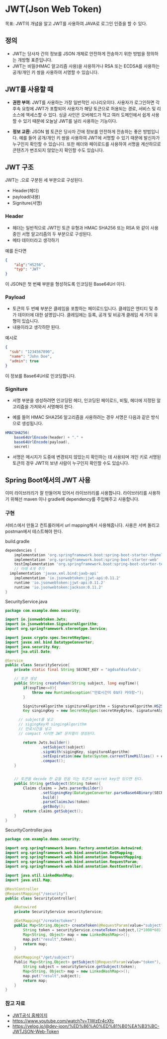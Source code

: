 # JWT(Json Web Token)

목표: JWT의 개념을 알고 JWT를 사용하여 JAVA로 로그인 인증을 할 수 있다.

## 정의
- JWT는 당사자 간의 정보를 JSON 개체로 안전하게 전송하기 위한 방법을 정의하는 개방형 표준입니다.
- JWT는 비밀(HMAC 알고리즘 사용)을 사용하거나 RSA 또는 ECDSA를 사용하는 공개/개인 키 쌍을 사용하여 서명할 수 있습니다.

## JWT를 사용할 때
- <Strong>권한 부여</Strong>: JWT를 사용하는 가장 일반적인 시나리오이다. 사용자가 로그인하면 각 후속 요청에 JWT가 포함되어 사용자가 해당 토큰으로 허용되는 경로, 서비스 및 리소스에 액세스할 수 있다. 싱글 사인은 오버헤드가 적고 여러 도메인에서 쉽게 사용할 수 있기 때문에 오늘날 JWT를 널리 사용하는 기능이다.

- <Strong>정보 교환</Strong>: JSON 웹 토큰은 당사자 간에 정보를 안전하게 전송하는 좋은 방법입니다. 예를 들어 공개/개인 키 쌍을 사용하여 JWT에 서명할 수 있기 때문에 발신자가 누구인지 확인할 수 있습니다. 또한 헤더와 페이로드를 사용하여 서명을 계산하므로 콘텐츠가 변조되지 않았는지 확인할 수도 있습니다.

## JWT 구조
JWT는 .으로 구분된 세 부분으로 구성된다.
- Header(헤더)
- payload(내용)
- Signiture(서명)

### Header
- 헤더는 일반적으로 JWT인 토큰 유형과 HMAC SHA256 또는 RSA 와 같이 사용 중인 서명 알고리즘의 두 부분으로 구성된다.
- 메타 데이터라고 생각하기

예를 든다면
```JSON
{
    "alg":"HS256",
    "typ": "JWT"
}
```
이 JSON은 첫 번쨰 부분을 형성하도록 인코딩된 Base64Url 이다.

### Payload

- 토큰의 두 번째 부분은 클레임을 포함하는 페이로드입니다. 클레임은 엔티티 및 추가 데이터에 대한 설명입니다. 클레임에는 등록, 공개 및 비공개 클레임 세 가지 유형이 있습니다.
- 내용이라고 생각하먄 된다.

예시로
```JSON
{
  "sub": "1234567890",
  "name": "John Doe",
  "admin": true
}
```

이 정보를 Base64Url로 인코딩합니다.

### Signiture
- 서명 부분을 생성하려면 인코딩된 헤더, 인코딩된 페이로드, 비밀, 헤더에 지정된 알고리즘을 가져와서 서명해야 한다.

- 예를 들어 HMAC SHA256 알고리즘을 사용하려는 경우 서명은 다음과 같은 방식으로 생성됩니다.

```Java
HMACSHA256(
    base64UrlEncode(header) + "." +
    base64UrlEncode(payload),
    secret)

```

- 서명은 메시지가 도중에 변경되지 않았는지 확인하는 데 사용되며 개인 키로 서명된 토큰의 경우 JWT의 보낸 사람이 누구인지 확인할 수도 있습니다.

## Spring Boot에서의 JWT 사용

이미 라이브러리가 잘 만들어져 있어서 라이브러리를 사용합니다. 
라이브러리를 사용하기 위해선 maven 이나 gradle에 dependency를 주입해주고 사용합니다.

### 구현
서비스에서 만들고 컨트롤러에서 url mapping해서 사용해줍니다. 사용은 서버 돌리고 postman에서 테스트해야 한다.

build.gradle
```gradle
dependencies {
	implementation 'org.springframework.boot:spring-boot-starter-thymeleaf'
	implementation 'org.springframework.boot:spring-boot-starter-web'
	testImplementation 'org.springframework.boot:spring-boot-starter-test'
	// 아래 4개 추가
  implementation 'javax.xml.bind:jaxb-api'
	implementation 'io.jsonwebtoken:jjwt-api:0.11.2'
	runtime 'io.jsonwebtoken:jjwt-api:0.11.2'
	runtime 'io.jsonwebtoken:jackson:0.11.2'
}
```


SecurityService.java
```java
package com.example.demo.security;

import io.jsonwebtoken.Jwts;
import io.jsonwebtoken.SignatureAlgorithm;
import org.springframework.stereotype.Service;

import javax.crypto.spec.SecretKeySpec;
import javax.xml.bind.DatatypeConverter;
import java.security.Key;
import jva.util.Date;

@Service
public class SecurityService{
    private static final String SECRET_KEY = "agdsafdsafsda";

    // 토큰 생성
    public String createToken(String subject, long expTime){
        if(expTime<=0){
            throw new RuntimeException("만료시간이 0보다 커야함~");
        }

        SignitureAlgorithm signitureAlgorithm = SignatureAlgorithm.HS256;
        Key singingKey = new SecretKeySpec(secretKeyBytes, signatureAlgorithm.getJcaName());

      // subject를 넣고 
      // sigingKey와 singingAlgorithm
      // 만료시간을 넣고 
      // compact 시키면 JWT 문자열이 생성된다.

        return Jwts.builder()
                .setSubject(subject)
                .signWith(sigingKey, signitureAlgorithm)
                .setExpiration(new Date(System.currentTimeMillies() + expTime))
                .compact();
    }


    // 토큰을 decode 한 값을 얻음 이는 토큰과 secret key만 있으면 된다.
    public String getSubject(String token){
        Claims claims = Jwts.parserBuilder()
                .setSigningKey(DatatypeConverter.parseBase64Binary(SECRET_KEY))
                .build()
                .parseClaimsJws(token)
                .getBody();
        return claims.getSubject();
    }
}
```

SecurityController.java
```java
package com.example.demo.security;

import org.springframework.beans.factory.annotation.Autowired;
import org.springframework.web.bind.annotation.GetMapping;
import org.springframework.web.bind.annotation.RequestMapping;
import org.springframework.web.bind.annotation.RequestParam;
import org.springframework.web.bind.annotation.RestController;

import java.util.LinkedHashMap;
import java.util.Map;

@RestController
@RequestMapping("/security")
public class SecurityController{

    @Autowired
    private SecurityService securityService;

    @GetMapping("/create/token")
    public Map<String,Object> createToken(@RequestParam(value="subject") String subject){
        String token = securityService.createToken(subject,(2*1000*60));
        Map<String, Object> map = new LinkedHashMap<>();
        map.put("result",token);
        return map;
    }

    @GetMapping("/get/subject")
    Public Map<String,Object> getSubject(@RequestParam(value="token"), String token){
        String subject = securityService.getSubject(token);
        Map<String, Object> map = new LinkedHashMap<>();
        map.put("result",subject);
        return map;
    }
}
```




### 참고 자료
- [JWT공식 홈페이지](https://jwt.io/introduction)
- https://www.youtube.com/watch?v=TlWzEr4cXfc
- https://velog.io/@dev-joon/%ED%86%A0%ED%81%B0%EA%B3%BC-JWTJSON-Web-Token